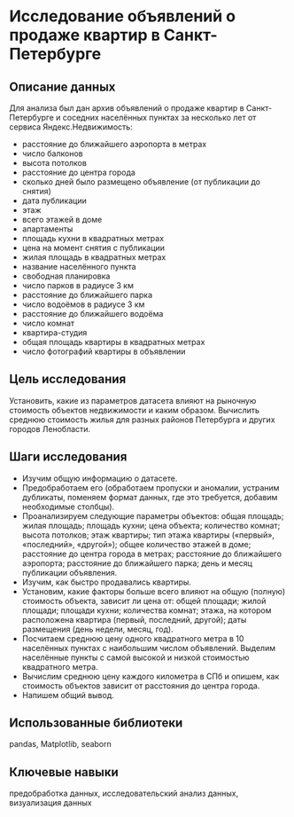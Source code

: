 # Исследование объявлений о продаже квартир в Санкт-Петербурге


## Описание данных

Для анализа был дан архив объявлений о продаже квартир в Санкт-Петербурге и соседних населённых пунктах за несколько лет от сервиса Яндекс.Недвижимость:

- расстояние до ближайшего аэропорта в метрах
- число балконов
- высота потолков
- расстояние до центра города
- сколько дней было размещено объявление (от публикации до снятия)
- дата публикации
- этаж
- всего этажей в доме
- апартаменты
- площадь кухни в квадратных метрах
- цена на момент снятия с публикации
- жилая площадь в квадратных метрах
- название населённого пункта
- свободная планировка
- число парков в радиусе 3 км
- расстояние до ближайшего парка
- число водоёмов в радиусе 3 км
- расстояние до ближайшего водоёма
- число комнат
- квартира-студия
- общая площадь квартиры в квадратных метрах
- число фотографий квартиры в объявлении

## Цель исследования

Установить, какие из параметров датасета влияют на рыночную стоимость объектов недвижимости и каким образом. Вычислить среднюю стоимость жилья для разных районов Петербурга и других городов Ленобласти.

## Шаги исследования
- Изучим общую информацию о датасете.
- Предобработаем его (обработаем пропуски и аномалии, устраним дубликаты, поменяем формат данных, где это требуется, добавим необходимые столбцы).
- Проанализируем следующие параметры объектов:
общая площадь; жилая площадь; площадь кухни; цена объекта; количество комнат; высота потолков; этаж квартиры; тип этажа квартиры («первый», «последний», «другой»); общее количество этажей в доме; расстояние до центра города в метрах; расстояние до ближайшего аэропорта; расстояние до ближайшего парка; день и месяц публикации объявления.
- Изучим, как быстро продавались квартиры.
- Установим, какие факторы больше всего влияют на общую (полную) стоимость объекта, зависит ли цена от:
общей площади; жилой площади; площади кухни; количества комнат; этажа, на котором расположена квартира (первый, последний, другой); даты размещения (день недели, месяц, год).
- Посчитаем среднюю цену одного квадратного метра в 10 населённых пунктах с наибольшим числом объявлений. Выделим населённые пункты с самой высокой и низкой стоимостью квадратного метра.
- Вычислим среднюю цену каждого километра в СПб и опишем, как стоимость объектов зависит от расстояния до центра города.
- Напишем общий вывод.

## Использованные библиотеки

pandas, Matplotlib, seaborn

## Ключевые навыки

предобработка данных, исследовательский анализ данных, визуализация данных
